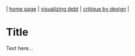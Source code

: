 | [home page](https://cmustudent.github.io/tswd-portfolio-templates/) | [visualizing debt](visualizing-government-debt) | [critique by design](critique-by-design) |

# Title
Text here...
